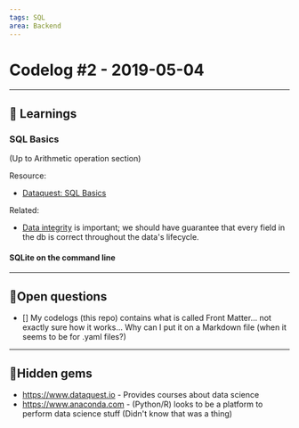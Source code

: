```yaml
---
tags: SQL
area: Backend
---
```


# Codelog #2 - 2019-05-04

-----

## 🌱 Learnings
### SQL Basics

(Up to Arithmetic operation section)

Resource:
- [Dataquest: SQL Basics](https://www.dataquest.io/blog/sql-basics/)

Related:
- [Data integrity](https://en.wikipedia.org/wiki/Data_integrity) is important; we should have guarantee that every field in the db is correct throughout the data's lifecycle.

#### SQLite on the command line

-----

## 💭Open questions

- [] My codelogs (this repo) contains what is called Front Matter... not exactly sure how it works... Why can I put it on a Markdown file (when it seems to be for .yaml files?)


-----


## 💎Hidden gems
- https://www.dataquest.io - Provides courses about data science
- https://www.anaconda.com - (Python/R) looks to be a platform to perform data science stuff (Didn't know that was a thing)

